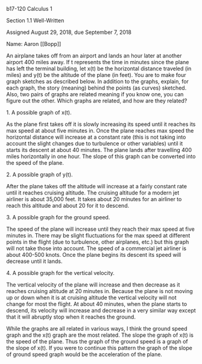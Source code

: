 b17-120 Calculus 1

Section 1.1 Well-Written

Assigned August 29, 2018, due September 7, 2018

Name: Aaron [[Bopp]]

An airplane takes off from an airport and lands an hour later at another airport 400 miles away. If t represents the time in minutes since the plane has left the terminal building, let x(t) be the horizontal distance traveled (in miles) and y(t) be the altitude of the plane (in feet). You are to make four graph sketches as described below. In addition to the graphs, explain, for each graph, the story (meaning) behind the points (as curves) sketched. Also, two pairs of graphs are related meaning if you know one, you can figure out the other. Which graphs are related, and how are they related?

1\. A possible graph of x(t).

As the plane first takes off it is slowly increasing its speed until it reaches its max speed at about five minutes in. Once the plane reaches max speed the horizontal distance will increase at a constant rate (this is not taking into account the slight changes due to turbulence or other variables) until it starts its descent at about 40 minutes. The plane lands after travelling 400 miles horizontally in one hour. The slope of this graph can be converted into the speed of the plane.

2\. A possible graph of y(t).

After the plane takes off the altitude will increase at a fairly constant rate until it reaches cruising altitude. The cruising altitude for a modern jet airliner is about 35,000 feet. It takes about 20 minutes for an airliner to reach this altitude and about 20 for it to descend.

3\. A possible graph for the ground speed.

The speed of the plane will increase until they reach their max speed at five minutes in. There may be slight fluctuations for the max speed at different points in the flight (due to turbulence, other airplanes, etc.) but this graph will not take those into account. The speed of a commercial jet airliner is about 400-500 knots. Once the plane begins its descent its speed will decrease until it lands.

4\. A possible graph for the vertical velocity.

The vertical velocity of the plane will increase and then decrease as it reaches cruising altitude at 20 minutes in. Because the plane is not moving up or down when it is at cruising altitude the vertical velocity will not change for most the flight. At about 40 minutes, when the plane starts to descend, its velocity will increase and decrease in a very similar way except that it will abruptly stop when it reaches the ground.

While the graphs are all related in various ways, I think the ground speed graph and the x(t) graph are the most related. The slope the graph of x(t) is the speed of the plane. Thus the graph of the ground speed is a graph of the slope of x(t). If you were to continue this pattern the graph of the slope of ground speed graph would be the acceleration of the plane.
